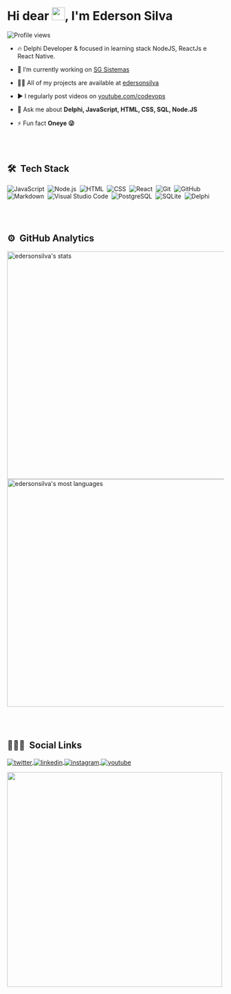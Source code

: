 

<h1 align="left">Hi dear <img src="https://raw.githubusercontent.com/kaueMarques/kaueMarques/master/hi.gif" width="30px">, I'm Ederson Silva</h1>
<p align="left"> <img src="https://komarev.com/ghpvc/?username=edersonsilva&color=yellow" alt="Profile views" /> </p>

- 🔥 Delphi Developer & focused in learning stack NodeJS, ReactJs e React Native.

- 🔭 I’m currently working on [SG Sistemas](https://sgsistemas.com.br)

- 👨‍💻 All of my projects are available at [edersonsilva](https://github.com/edersonsilva?tab=repositories)

- ▶️ I regularly post videos on [youtube.com/codevops](https://www.youtube.com/channel/UCKJY0PgxWB5Df2CT2BP_q6w)

- 💬 Ask me about **Delphi, JavaScript, HTML, CSS, SQL, Node.JS**

- ⚡ Fun fact **Oneye 😜**

<br><br>

## 🛠 &nbsp;Tech Stack

![JavaScript](https://img.shields.io/badge/-JavaScript-05122A?style=flat&logo=javascript)&nbsp;
![Node.js](https://img.shields.io/badge/-Node.js-05122A?style=flat&logo=node.js)&nbsp;
![HTML](https://img.shields.io/badge/-HTML-05122A?style=flat&logo=HTML5)&nbsp;
![CSS](https://img.shields.io/badge/-CSS-05122A?style=flat&logo=CSS3&logoColor=1572B6)&nbsp;
![React](https://img.shields.io/badge/-React-05122A?style=flat&logo=react)&nbsp;
![Git](https://img.shields.io/badge/-Git-05122A?style=flat&logo=git)&nbsp;
![GitHub](https://img.shields.io/badge/-GitHub-05122A?style=flat&logo=github)&nbsp;
![Markdown](https://img.shields.io/badge/-Markdown-05122A?style=flat&logo=markdown)&nbsp;
![Visual Studio Code](https://img.shields.io/badge/-Visual%20Studio%20Code-05122A?style=flat&logo=visual-studio-code&logoColor=007ACC)&nbsp;
![PostgreSQL](https://img.shields.io/badge/-PostgreSQL-05122A?style=flat&logo=postgresql)&nbsp;
![SQLite](https://img.shields.io/badge/-SQLite-05122A?style=flat&logo=sqlite)&nbsp;
![Delphi](https://img.shields.io/badge/-Delphi-05122A?style=flat&logo=delphi)&nbsp;

<br><br>

## ⚙️ &nbsp;GitHub Analytics

<p align="left">
<img width="530em" src="https://github-readme-stats.vercel.app/api?username=edersonsilva&show_icons=true&theme=vision-friendly-dark" alt="edersonsilva's stats"/>
<img width="530em" src="https://github-readme-stats.vercel.app/api/top-langs/?username=edersonsilva&layout=compact&theme=vision-friendly-dark" alt="edersonsilva's most languages"/>
</p>

<br><br>

## 👨🏽‍🦲 &nbsp;Social Links

<a href="https://twitter.com/codevops/" target="_blank">
  <img align="center" src="https://img.shields.io/badge/-codevops-05122A?style=flat&logo=twitter" alt="twitter"/>  
</a>
<a href="https://linkedin.com/in/edersonsilva" target="_blank">
  <img align="center" src="https://img.shields.io/badge/-edersonsilva-05122A?style=flat&logo=linkedin" alt="linkedin"/>
</a>
<a href="https://instagram.com/ederoriginal" target="_blank">
 <img align="center" src="https://img.shields.io/badge/-edersonsilva-05122A?style=flat&logo=instagram" alt="instagram"/>
</a>
<a href="https://www.youtube.com/channel/UCKJY0PgxWB5Df2CT2BP_q6w" target="_blank">
 <img align="center" src="https://img.shields.io/badge/-edersonsilva-05122A?style=flat&logo=youtube" alt="youtube"/>
</a>
</p>

<img width="500em" src="https://github-readme-twitter-gazf.vercel.app/api?id=edersonsilva&layout=wide&show_reply=off&show_retweet=off" />


<!--
**maykbrito/maykbrito** is a ✨ _special_ ✨ repository because its `README.md` (this file) appears on your GitHub profile.

Here are some ideas to get you started:

- 🔭 I’m currently working on ...
- 🌱 I’m currently learning ...
- 👯 I’m looking to collaborate on ...
- 🤔 I’m looking for help with ...
- 💬 Ask me about ...
- 📫 How to reach me: ...
- 😄 Pronouns: ...
- ⚡ Fun fact: ...
-->
